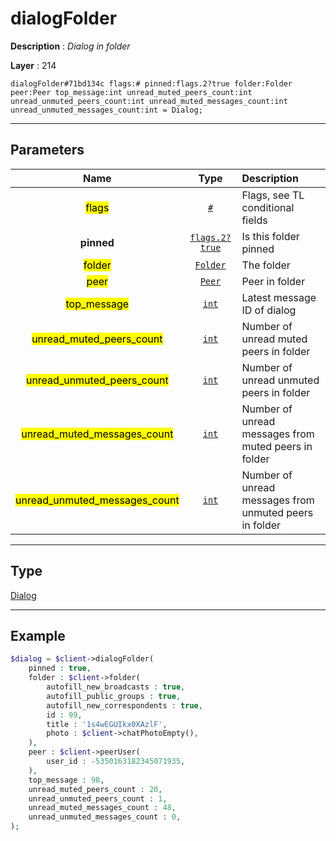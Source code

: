 # dialogFolder

**Description** : *Dialog in folder*

**Layer** : 214

```tl
dialogFolder#71bd134c flags:# pinned:flags.2?true folder:Folder peer:Peer top_message:int unread_muted_peers_count:int unread_unmuted_peers_count:int unread_muted_messages_count:int unread_unmuted_messages_count:int = Dialog;
```

---

## Parameters

| Name | Type | Description |
| :---: | :---: | :--- |
| <mark>flags</mark> | [`#`](type/#) | Flags, see TL conditional fields |
| **pinned** | [`flags.2?true`](type/true) | Is this folder pinned |
| <mark>folder</mark> | [`Folder`](type/Folder) | The folder |
| <mark>peer</mark> | [`Peer`](type/Peer) | Peer in folder |
| <mark>top_message</mark> | [`int`](type/int) | Latest message ID of dialog |
| <mark>unread_muted_peers_count</mark> | [`int`](type/int) | Number of unread muted peers in folder |
| <mark>unread_unmuted_peers_count</mark> | [`int`](type/int) | Number of unread unmuted peers in folder |
| <mark>unread_muted_messages_count</mark> | [`int`](type/int) | Number of unread messages from muted peers in folder |
| <mark>unread_unmuted_messages_count</mark> | [`int`](type/int) | Number of unread messages from unmuted peers in folder |

---

## Type

[Dialog](type/Dialog)

---

## Example

```php
$dialog = $client->dialogFolder(
	pinned : true,
	folder : $client->folder(
		autofill_new_broadcasts : true,
		autofill_public_groups : true,
		autofill_new_correspondents : true,
		id : 99,
		title : '1s4wEGUIkx0XAzlF',
		photo : $client->chatPhotoEmpty(),
	),
	peer : $client->peerUser(
		user_id : -5350163182345071935,
	),
	top_message : 98,
	unread_muted_peers_count : 20,
	unread_unmuted_peers_count : 1,
	unread_muted_messages_count : 48,
	unread_unmuted_messages_count : 0,
);
```